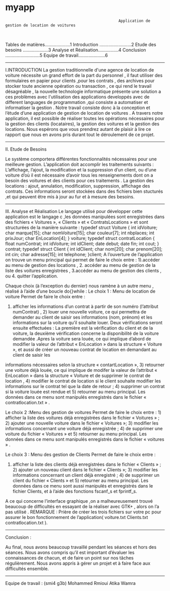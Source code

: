 # myapp
                                                      Application de gestion de location de voitures

 


Tables de matières....................1 
Introduction .........................2
Etude des besoins ....................3
Analyse et Réalisation................4
Conclusion ...........................5
Equipe de travail.....................6



                                      
                                                         
   ********************************************************************************************************************************************************************                                     

I.INTRODUCTION
La gestion traditionnelle d'une agence de location de voiture nécessite un grand effort de la part du personnel , il faut utiliser des formulaires en papier pour
clients ,pour les contrats , des archives pour stocker toute ancienne opération ou transaction , ce qui rend le travail désagréable , la nouvelle technologie
informatique présente une solution a ces problèmes avec l'utilisation des applications developpés avec de different languages de programmation ,qui consiste 
a automatiser et informatiser la gestion . Notre travail consiste donc à la conception et l’étude d’une application de gestion de location de voitures . 
A travers notre application, il est possible de réaliser toutes les opérations nécessaires pour la gestion des clients (locataires), la gestion des voitures 
et la gestion des locations.
 Nous espérons que vous prendrez autant de plaisir à lire ce rapport que nous en avons pris durant tout le déroulement de ce projet.
 
 ************************************************************************************************************************************************************************
 
II. Etude de Besoins


Le système comportera différentes fonctionnalités nécessaires pour une meilleure gestion. L’application doit accomplir les traitements suivants : L’affichage, l’ajout,
la modification et la suppression d’un client, ou d’une voiture d’où il est nécessaire d’avoir tous les renseignements dont on a besoin des voitures et des clients pour
ces traitements . La gestion des locations : ajout, annulation, modification, suppression, affichage des contrats. Ces informations seront stockées dans des fichiers
bien stucturés ,et qui peuvent être mis à jour au fur et à mesure des besoins.

                                                                                                                                                                                                                                                                                                                                      
**************************************************************************************************************************************************************************

III. Analyse et Réalisation
Le langage utilisé pour développer cette application est le langage c ,les données manipulées sont enregistrées dans des fichiers « Voitures », « Clients » et 
« ContratsLocations » et sont structurées de la manière suivante :
 typedef struct Voiture { int idVoiture; char marque[15]; char nomVoiture[15]; char couleur[7]; int nbplaces; int prixJour; char EnLocation[4]; } voiture;
 typedef struct contratLocation { float numContrat; int idVoiture; int idClient; date debut; date fin; int cout; } contrat; 
typedef struct Client { int idClient; char nom[20]; char prenom[20]; int cin; char adresse[15]; int telephone; }client;
A  l’ouverture de l’application on trouve un menu principal qui permet de faire le choix entre : 1).accéder au menu de gestion des locations , 2. accéder au menu de 
gestion de la liste des voitures enregistrées , 3.accéder au menu de gestion des clients , ou 4. quitter l’application.


Chaque choix (à l’exception du dernier) nous ramène à un autre menu , réalisé à l’aide d’une boucle do{}while :
Le choix 1 :  Menu de location de voiture
Permet de faire le choix entre :
1)	afficher les informations d’un contrat à partir de son numéro (l’attribut numContrat) , 2) louer une nouvelle voiture, ce qui permettra de demander au client de 
saisir ses informations (nom, prénom) et les informations sur la voiture qu’il souhaite louer. Deux vérifications seront ensuite effectuées : La première est la
vérification du client et de la voiture, la deuxième vérification concerne la disponibilité de la voiture demandée .Apres la voiture sera louée, ce qui implique 
d’abord de modifier la valeur de l’attribut « EnLocation » dans la structure « Voiture », et aussi de créer un nouveau contrat de location en demandant au client
de saisir les 

informations nécessaires selon la structure « contartLocation », 3) retourner une voiture déjà louée, ce qui implique de modifer la valeur de l’attribut « EnLocation » 
dans la structure « Voiture et de supprimer le contrat de location , 4) modifier le contrat de location si le client souhaite modifier les informations sur le contrat
tel que la date de retour ; 4) supprimer un contrat si la voiture louée est rendue et 5) retourner au menu principal.
       Les données dans ce menu sont manipulés enregistrés dans le fichier « contratlocation.txt » .

Le choix 2 :Menu des gestion de voitures
Permet de faire le choix entre : 1) afficher la liste des voitures déjà enregistrées dans le fichier « Voitures » ; 2) ajouter une nouvelle voiture dans le fichier
« Voitures »; 3) modifier les informations concernant une voiture déjà enregistrée ; 4) de supprimer une voiture du fichier « Voitures » et 5) retourner au menu principal.
Les données dans ce menu sont manipulés enregistrés dans le fichier « voitures » .      
                                                                                              
Le choix 3 : Menu des gestion de Clients
Permet de faire le choix entre : 
1)	afficher la liste des clients déjà enregistrées dans le fichier « Clients » ; 2) ajouter un nouveau client dans le fichier « Clients »; 3) modifier les informations
concernant un client déjà enregistré ; 4) de supprimer un client du fichier « Clients » et 5) retourner au menu principal.  Les données dans ce menu sont aussi manipulés
et enregistrés dans le fichier Clients, et à l’aide des fonctions fscanf_s et  fprintf_s.

A ce qui concerne l’interface graphique ,on a malheureusement trouvé beaucoup de difficultés  en essayant de la réaliser avec GTK+ , alors on l’a pas utilisé .
REMARQUE : Prière de créer les trois fichiers sur votre pc pour assurer le bon fonctionnement de l’application( voiture.txt  Clients.txt  contratlocation.txt ). 
                                                                   
**********************************************************************************************************************************************************************

Conclusion :

Au final, nous avons beaucoup travaillé pendant les séances et hors des séances. Nous avons compris qu’il est important d’évaluer les connaissances de chacun, et de faire
un point sur nos tâches régulièrement. Nous avons appris à gérer un projet et à faire face aux difficultés ensemble.  
 *********************************************************************************************************************************************************************
Equipe de travail :   (smi4 g3b)
Mohammed Rmioui 
Atika Wamra
                                                                                     
